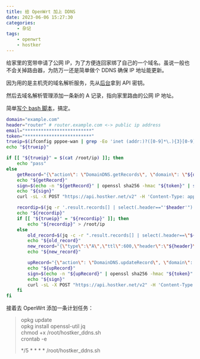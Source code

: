 ```yaml
---
title: 给 OpenWrt 加上 DDNS
date: 2023-06-06 15:27:30
categories:
    - 杂记
tags:
    - openwrt
    - hostker
---
```


给家里的宽带申请了公网 IP，为了方便连回家绑了自己的一个域名。虽说一般也不会关掉路由器，为防万一还是简单做个 DDNS 确保 IP 地址能更新。

<!-- more -->

因为用的是主机壳的域名解析服务，先从[后台](https://console.hostker.net/index.html#/Account)拿到 API 密钥。

然后去域名解析管理添加一条新的 A 记录，指向家里路由的公网 IP 地址。

简单[写个 bash 脚本](https://gist.github.com/Neutralization/aaf154b058450bb05894291d1c53bb32)，搞定。

```bash
domain="example.com"
header="router" # router.example.com <-> public ip address
email="*************************"
token="*************************"
trueip=$(ifconfig pppoe-wan | grep -Eo 'inet (addr:)?([0-9]*\.){3}[0-9]*' | grep -Eo '([0-9]*\.){3}[0-9]*' | grep -v '127.0.0.1')
echo "${trueip}"

if [[ "${trueip}" = $(cat /root/ip) ]]; then
    echo "pass"
else
    getRecord="{\"action\": \"DomainDNS.getRecords\", \"domain\": \"${domain}\"}"
    echo "${getRecord}"
    sign=$(echo -n "${getRecord}" | openssl sha256 -hmac "${token}" | sed 's/^.* //')
    echo "${sign}"
    curl -sL -X POST "https://api.hostker.net/v2" -H 'Content-Type: application/json' -H "Sign: ${sign}" -H "Email: ${email}" -d "${getRecord}" -o records.json

    recordip=$(jq -r '.result.records[] | select(.header=="'$header'").value' records.json)
    echo "${recordip}"
    if [[ "${trueip}" = "${recordip}" ]]; then
        echo "${recordip}" > /root/ip
    else
        old_record=$(jq -c -r ".result.records[] | select(.header==\"${header}\")" records.json)
        echo "${old_record}"
        new_record="{\"type\":\"A\",\"ttl\":600,\"header\":\"${header}\",\"value\":\"${trueip}\"}"
        echo "${new_record}"

        upRecord="{\"action\": \"DomainDNS.updateRecord\", \"domain\": \"${domain}\", \"old_record\": ${old_record}, \"new_record\": ${new_record}}"
        echo "${upRecord}"
        sign=$(echo -n "${upRecord}" | openssl sha256 -hmac "${token}" | sed 's/^.* //')
        echo "${sign}"
        curl -sL -X POST "https://api.hostker.net/v2" -H 'Content-Type: application/json' -H "Sign: ${sign}" -H "Email: ${email}" -d "${upRecord}" -o resp.json
    fi
fi
```

接着去 OpenWrt 添加一条计划任务：

> opkg update  
> opkg install openssl-util jq  
> chmod +x /root/hostker_ddns.sh  
> crontab -e  
>  
> \*/5 \* \* \* \* /root/hostker_ddns.sh
